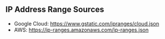 ## IP Address Range Sources

* Google Cloud: https://www.gstatic.com/ipranges/cloud.json
* AWS: https://ip-ranges.amazonaws.com/ip-ranges.json
